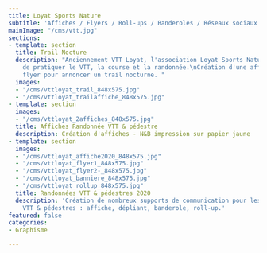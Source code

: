 ```yaml
---
title: Loyat Sports Nature
subtitle: 'Affiches / Flyers / Roll-ups / Banderoles / Réseaux sociaux '
mainImage: "/cms/vtt.jpg"
sections:
- template: section
  title: Trail Nocture
  description: "Anciennement VTT Loyat, l'association Loyat Sports Nature propose
    de pratiquer le VTT, la course et la randonnée.\nCréation d'une affiche et d'un
    flyer pour annoncer un trail nocturne. "
  images:
  - "/cms/vttloyat_trail_848x575.jpg"
  - "/cms/vttloyat_trailaffiche_848x575.jpg"
- template: section
  images:
  - "/cms/vttloyat_2affiches_848x575.jpg"
  title: Affiches Randonnée VTT & pédestre
  description: Création d'affiches - N&B impression sur papier jaune
- template: section
  images:
  - "/cms/vttloyat_affiche2020_848x575.jpg"
  - "/cms/vttloyat_flyer1_848x575.jpg"
  - "/cms/vttloyat_flyer2-_848x575.jpg"
  - "/cms/vttloyat_banniere_848x575.jpg"
  - "/cms/vttloyat_rollup_848x575.jpg"
  title: Randonnées VTT & pédestres 2020
  description: 'Création de nombreux supports de communication pour les randonnées
    VTT & pédestres : affiche, dépliant, banderole, roll-up.'
featured: false
categories:
- Graphisme

---
```

